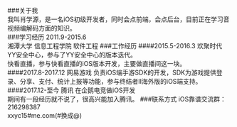 ###关于我  
我叫肖学源，是一名iOS初级开发者，同时会点前端，会点后台，目前正在学习音视频编解码方面的知识。  
###学习经历
2011.9-2015.6  
湘潭大学 信息工程学院 软件工程
###工作经历
####2015.5-2016.3 欢聚时代
YY安全中心，参与了YY安全中心的版本迭代。  
快看直播，参与快看直播的iOS版本开发，主要做直播间这一块。  
####2017.8-2017.12 网易游戏
负责iOS端手游SDK的开发，SDK为游戏提供登录、分享、支付、统计上报等功能，参与终结者II海外版的iOS端支持。
####2017.12-至今 腾讯
在企鹅电竞做iOS开发  
期间有一段经历就不说了，很高兴能加入腾讯。
###联系方式
iOS靠谱交流群：216298387  
xxyc15#me.com(#换成@)